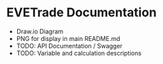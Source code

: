 # EVETrade Documentation

* Draw.io Diagram
* PNG for display in main README.md
* TODO: API Documentation / Swagger
* TODO: Variable and calculation descriptions